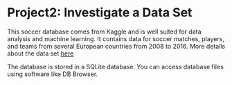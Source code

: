 # Project2: Investigate a Data Set

This soccer database comes from Kaggle and is well suited for data analysis
and machine learning. It contains data for soccer matches, players,
and teams from several European countries from 2008 to 2016.
More details about the data set [here](https://www.kaggle.com/hugomathien/soccer)


The database is stored in a SQLite database. You can access database
files using software like DB Browser.
